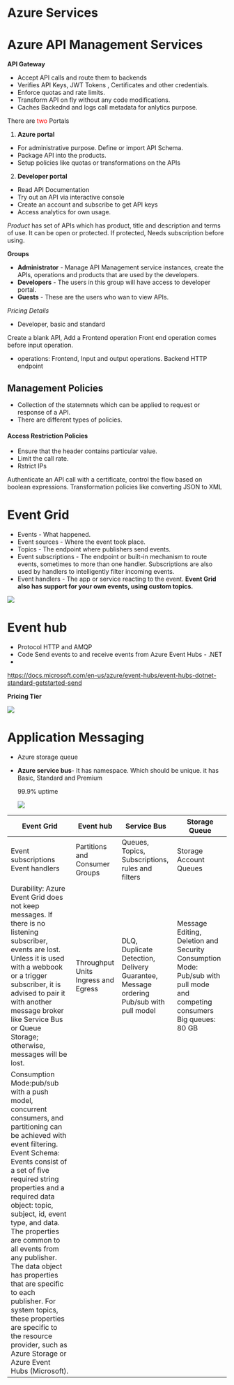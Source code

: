 # Azure Services

# Azure API Management Services


**API Gateway**
- Accept API calls and route them to backends
- Verifies API Keys, JWT Tokens , Certificates and other credentials.
- Enforce quotas and rate limits.
- Transform API on fly without any code modifications.
- Caches Backednd and logs call metadata for anlytics purpose.

There are <span style="color:red">two</span>  Portals 
  1. **Azure portal**  
   - For administrative purpose. Define or import API Schema. 
   - Package API into the products. 
   - Setup policies like quotas or transformations on the APIs
  2.  **Developer portal**
   - Read API Documentation
   - Try out an API via interactive console
   - Create an account and subscribe to get API keys
   - Access analytics for own usage.
   
*Product* has set of APIs which has product, title and description and terms of use. It can be open or protected. If protected, Needs subscription before using.

**Groups**
- **Administrator** - Manage API Management service instances, create the APIs, operations and products that are used by the developers.
- **Developers** - The users in this group will have access to developer portal.
- **Guests** - These are the users who wan to view APIs.
  
*Pricing Details*
  - Developer, basic and standard


Create a blank API, Add a Frontend operation
Front end operation comes before input operation.

* operations: Frontend, Input and output operations.
Backend HTTP endpoint

## Management Policies
- Collection of the statemnets which can be applied to request or response of a API.
- There are different types of policies. 
  
#### **Access Restriction Policies**
- Ensure that the header contains particular value.
- Limit the call rate.
- Rstrict IPs

Authenticate an API call with a certificate, control the flow based on boolean expressions. Transformation policies like converting JSON to XML


# **Event Grid** 
   - Events - What happened.
   - Event sources - Where the event took place.
   - Topics - The endpoint where publishers send events.
   - Event subscriptions - The endpoint or built-in mechanism to route events, sometimes to more than one handler. Subscriptions are also used by handlers to intelligently filter incoming events.
   - Event handlers - The app or service reacting to the event.
**Event Grid also has support for your own events, using custom topics.**

![](2021-09-29-12-33-11.png)


  # **Event hub**
-  Protocol HTTP and AMQP
-  Code Send events to and receive events from Azure Event Hubs - .NET 
-  
https://docs.microsoft.com/en-us/azure/event-hubs/event-hubs-dotnet-standard-getstarted-send

**Pricing Tier**

![](2021-09-30-11-41-19.png)



# Application Messaging
- Azure storage queue
- **Azure service bus**- It has namespace. Which should be unique. it has Basic, Standard and Premium



  99.9% uptime
  
  ![](2021-09-29-12-18-01.png)



 | Event Grid                                                                                                                                                                                                                                                                                                                                                                                                                                                                                                                                     | Event hub                           | Service Bus                                                                             | Storage Queue                                                                                                             |
|------------------------------------------------------------------------------------------------------------------------------------------------------------------------------------------------------------------------------------------------------------------------------------------------------------------------------------------------------------------------------------------------------------------------------------------------------------------------------------------------------------------------------------------------|-------------------------------------|-----------------------------------------------------------------------------------------|---------------------------------------------------------------------------------------------------------------------------|
| Event subscriptions Event handlers                                                                                                                                                                                                                                                                                                                                                                                                                                                                                                             | Partitions and Consumer Groups      | Queues, Topics, Subscriptions, rules  and filters                                       | Storage Account Queues                                                                                                    |
|  Durability: Azure Event Grid does not keep messages.  If there is no listening subscriber, events are lost.  Unless it is used with a webbook or a trigger subscriber,  it is advised to pair it with another message broker like Service Bus or Queue Storage;  otherwise, messages will be lost.                                                                                                                                                                                                                                            | Throughput Units Ingress and Egress | DLQ,  Duplicate Detection, Delivery Guarantee, Message ordering Pub/sub with pull model | Message Editing, Deletion and Security Consumption Mode: Pub/sub with pull mode and competing consumers Big queues: 80 GB |
| Consumption Mode:pub/sub with a push model,  concurrent consumers,  and partitioning can be achieved with event filtering. Event Schema: Events consist of a set of five required string properties and a  required data object: topic, subject, id, event type, and data.  The properties are common to all events from any publisher. The data object has properties that are specific to each publisher.  For system topics, these properties are specific to the resource provider, such as Azure Storage or Azure Event Hubs (Microsoft). |                                     |                                                                                         |                                                                                                                           |



